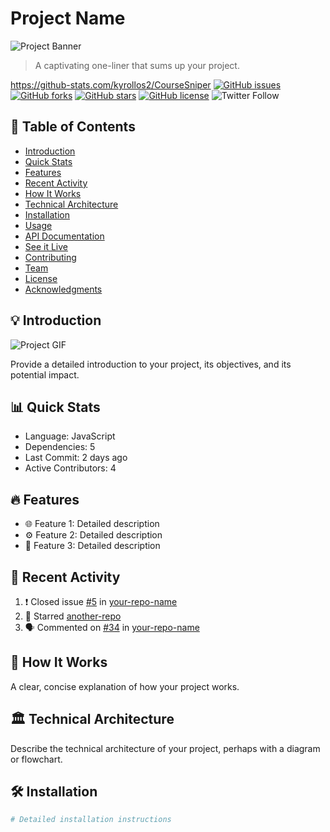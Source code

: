 # Project Name

![Project Banner](https://your-image-url.com/project-banner.gif)

> A captivating one-liner that sums up your project.

https://github-stats.com/kyrollos2/CourseSniper
[![GitHub issues](https://img.shields.io/github/issues/kyrollos2/CourseSniper.svg?style=flat-square)](https://github.com/kyrollos2/CourseSniper/issues)
[![GitHub forks](https://img.shields.io/github/forks/kyrollos2/CourseSniper.svg?style=flat-square)](https://github.com/kyrollos2/CourseSniper/network)
[![GitHub stars](https://img.shields.io/github/stars/kyrollos2/CourseSniper.svg?style=flat-square)](https://github.com/kyrollos2/CourseSniper/stargazers)
[![GitHub license](https://img.shields.io/github/license/kyrollos2/CourseSniper.svg?style=flat-square)](https://github.com/kyrollos2/CourseSniper/blob/master/LICENSE)
![Twitter Follow](https://img.shields.io/twitter/follow/your-twitter-handle.svg?style=social&label=Follow)

## 📖 Table of Contents

- [Introduction](#introduction)
- [Quick Stats](#quick-stats)
- [Features](#features)
- [Recent Activity](#recent-activity)
- [How It Works](#how-it-works)
- [Technical Architecture](#technical-architecture)
- [Installation](#installation)
- [Usage](#usage)
- [API Documentation](#api-documentation)
- [See it Live](#see-it-live)
- [Contributing](#contributing)
- [Team](#team)
- [License](#license)
- [Acknowledgments](#acknowledgments)

## 💡 Introduction

![Project GIF](https://your-gif-url.com/project-demo.gif)

Provide a detailed introduction to your project, its objectives, and its potential impact.

## 📊 Quick Stats

- Language: JavaScript
- Dependencies: 5
- Last Commit: 2 days ago
- Active Contributors: 4

## 🔥 Features

- 🌐 Feature 1: Detailed description
- ⚙️ Feature 2: Detailed description
- 🎨 Feature 3: Detailed description

## 🔄 Recent Activity

<!--RECENT_ACTIVITY:start-->
1. ❗️ Closed issue [#5](LINK_TO_ISSUE) in [your-repo-name](LINK_TO_REPO)
2. 🌟 Starred [another-repo](LINK_TO_OTHER_REPO)
3. 🗣️ Commented on [#34](LINK_TO_COMMENT) in [your-repo-name](LINK_TO_REPO)
<!--RECENT_ACTIVITY:end-->

## 🧩 How It Works

A clear, concise explanation of how your project works.

## 🏛 Technical Architecture

Describe the technical architecture of your project, perhaps with a diagram or flowchart.

## 🛠 Installation

```bash
# Detailed installation instructions
